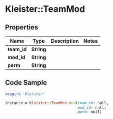 # Kleister::TeamMod

## Properties

Name | Type | Description | Notes
------------ | ------------- | ------------- | -------------
**team_id** | **String** |  | 
**mod_id** | **String** |  | 
**perm** | **String** |  | 

## Code Sample

```ruby
require 'Kleister'

instance = Kleister::TeamMod.new(team_id: null,
                                 mod_id: null,
                                 perm: null)
```


